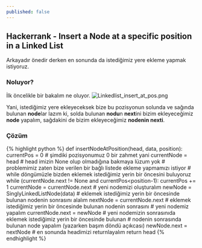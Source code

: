 ```yaml
---
published: false
---
```

## Hackerrank - Insert a Node at a specific position in a Linked List

Arkayadır önedir derken en sonunda da istediğimiz yere ekleme yapmak istiyoruz.


### Noluyor?

İlk öncelikle bir bakalım ne oluyor.
![Linkedlist_insert_at_pos.png]({{site.baseurl}}/images/linked_list/Linkedlist_insert_at_pos.png)

Yani, istediğimiz yere ekleyeceksek bize bu pozisyonun solunda ve sağında bulunan **node**lar lazım ki, solda bulunan **nodu**n **next**ini bizim ekleyeceğimiz **node** yapalım, sağdakini de bizim ekleyeceğimiz **nodenin nexti**.

### Çözüm

{% highlight python %}
def insertNodeAtPosition(head, data, position):
    currentPos = 0 # şimdiki pozisyonumuz 0 bir zahmet yani
    currentNode = head # head imizin None olup olmadığına bakmaya lüzum yok
    # problemimiz zaten bize verilen bir bağlı listede ekleme yapmamızı istiyor
    # while döngümüzle bizden eklemek istediğimiz yerin bir öncesini buluyoruz
    while (currentNode.next != None and currentPos<position-1):
        currentPos += 1
        currentNode = currentNode.next
    # yeni nodemizi oluşturalım
    newNode = SinglyLinkedListNode(data)
    # eklemek istediğimiz yerin bir öncesinde bulunan nodenin sonrasını alalım
    nextNode = currentNode.next
    # eklemek istediğimiz yerin bir öncesinde bulunan nodenin sonrasını
    # yeni nodemiz yapalım
    currentNode.next = newNode
    # yeni nodemizin sonrasınıda eklemek istediğimiz yerin bir öncesinde bulunan 
    # nodenin sonrasında bulunan node yapalım (yazarken başım döndü açıkcası)
    newNode.next = nextNode
    # en sonunda headimizi returnlayalım
    return head
{% endhighlight %}

